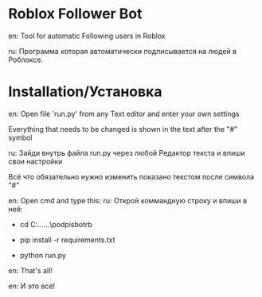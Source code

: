 # Roblox Follower Bot

en: Tool for automatic Following users in Roblox

ru: Программа которая автоматически подписывается на людей в Роблоксе.

# Installation/Установка

en: Open file 'run.py' from any Text editor and enter your own settings

Everything that needs to be changed is shown in the text after the "#" symbol

ru: Зайди внутрь файла run.py через любой Редактор текста и впиши свои настройки

Всё что обязательно нужно изменить показано текстом после символа "#"


en: Open cmd and type this:
ru: Открой коммандную строку и впиши в неё:



 * cd C:\...\...\podpisbotrb

 * pip install -r requirements.txt

 * python run.py



en: That's all!

en: И это всё!

